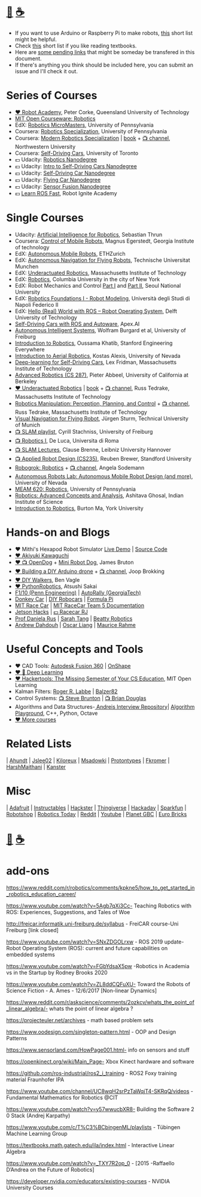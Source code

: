 # [🐳](https://mithi.github.io/deep-blueberry) [☕️](https://ko-fi.com/minimithi) 

- If you want to use Arduino or Raspberry Pi to make robots, [this](./PROTOTYPING.md) short list might be helpful.
- Check [this](./BOOKS.MD) short list if you like reading textbooks.
- Here are [some pending links](https://github.com/mithi/robotics-coursework/issues/6) that might be someday be transfered in this document.
- If there's anything you think should be included here, you can submit an issue and I'll check it out.

# Series of Courses

- [♥️ Robot Academy][series1], Peter Corke, Queensland University of Technology
- [MIT Open Courseware: Robotics][series9] 
- EdX: [Robotics MicroMasters][series2], University of Pennsylvania
- Coursera: [Robotics Specialization][series3], University of Pennsylvania
- Coursera: [Modern Robotics Specialization][series4] | [book][series11a] + [📺 channel][series11b], Northwestern University
- Coursera: [Self-Driving Cars][series10], University of Toronto
- :dollar: Udacity: [Robotics Nanodegree][series5]
- :dollar: Udacity: [Intro to Self-Driving Cars Nanodegree][series6b]
- :dollar: Udacity: [Self-Driving Car Nanodegree][series6]
- :dollar: Udacity: [Flying Car Nanodegree][series7]
- :dollar: Udacity: [Sensor Fusion Nanodegree][series12]
- :dollar: [Learn ROS Fast][series8], Robot Ignite Academy

[series1]: http://robotacademy.net.au
[series2]: https://www.edx.org/micromasters/pennx-robotics
[series3]: https://www.coursera.org/specializations/robotics
[series4]: https://www.coursera.org/specializations/modernrobotics
[series5]: https://www.udacity.com/robotics
[series6]: https://www.udacity.com/drive
[series6b]: https://www.udacity.com/course/intro-to-self-driving-cars--nd113
[series7]: https://www.udacity.com/course/flying-car-nanodegree--nd787
[series8]: http://www.theconstructsim.com/construct-learn-develop-robots-using-ros/robotigniteacademy_learnros/
[series9]: https://ocw.mit.edu/search/ocwsearch.htm?q=robotics
[series10]: https://www.coursera.org/specializations/self-driving-cars
[series11a]: http://modernrobotics.org 
[series11b]: https://www.youtube.com/playlist?list=PLggLP4f-rq02vX0OQQ5vrCxbJrzamYDfx
[series12]: https://www.udacity.com/course/sensor-fusion-engineer-nanodegree--nd313

# Single Courses
- Udacity: [Artificial Intelligence for Robotics][course21], Sebastian Thrun
- Coursera: [Control of Mobile Robots][course9], Magnus Egerstedt, Georgia Institute of technology
- EdX: [Autonomous Mobile Robots][course1], ETHZurich
- EdX: [Autonomous Navigation for Flying Robots][course2], Technische Universitat Munchen
- EdX: [Underactuated Robotics][course3], Massachusetts Institute of Technology
- EdX: [Robotics][course4], Columbia University in the city of New York
- EdX: Robot Mechanics and Control [Part I][course5] and [Part II][course6], Seoul National University
- EdX: [Robotics Foundations I - Robot Modeling][course7], Università degli Studi di Napoli Federico II
- EdX: [Hello (Real) World with ROS – Robot Operating System][course8], Delft University of Technology
- [Self-Driving Cars with ROS and Autoware][course27], Apex.AI
- [Autonomous Intelligent Systems][course10], Wolfram Burgard et al, University of Freiburg
- [Introduction to Robotics][course11], Oussama Khatib, Stanford Engineering Everywhere
- [Introduction to Aerial Robotics][course13], Kostas Alexis, University of Nevada
- [Deep-learning for Self-Driving Cars][course14], Lex Fridman, Massachusetts Institute of Technology
- [Advanced Robotics (CS 287)][course19], Pieter Abbeel, University of California at Berkeley
- [♥️ Underactuated Robotics][course20c] | [book][course20a] + [📺 channel][course20b], Russ Tedrake, Massachusetts Institute of Technology
- [Robotics Manipulation: Perception, Planning, and Control][course29] + [📺 channel][course29b], Russ Tedrake, Massachusetts Institute of Technology
- [Visual Navigation for Flying Robot][course22], Jürgen Sturm, Technical University of Munich
- [📺 SLAM playlist][course15], Cyrill Stachniss, University of Freiburg
- [📺 Robotics I][course16], De Luca, Universita di Roma
- [📺 SLAM Lectures][course18], Clause Brenne, Leibniz University Hannover
- [📺 Applied Robot Design (CS235)][course23], Reuben Brewer, Standford University
- [Robogrok: Robotics][course17a] + [📺 channel][course17b], Angela Sodemann
- [Autonomous Robots Lab: Autonomous Mobile Robot Design (and more)][course24], University of Nevada
- [MEAM 620: Robotics][course25], University of Pennsylvania
- [Robotics: Advanced Concepts and Analysis][course26], Ashitava Ghosal, Indian Institute of Science
- [Introduction to Robotics][course28], Burton Ma, York University 

[course1]: https://www.edx.org/course/autonomous-mobile-robots-ethx-amrx-2
[course2]: https://www.edx.org/course/autonomous-navigation-flying-robots-tumx-autonavx-0
[course3]: https://www.edx.org/course/underactuated-robotics-mitx-6-832x-0
[course4]: https://www.edx.org/course/robotics-columbiax-csmm-103x#!
[course5]: https://www.edx.org/course/robot-mechanics-control-part-i-snux-snu446-345-1x
[course6]: https://www.edx.org/course/robot-mechanics-control-part-ii-snux-snu446-345-2x
[course7]: https://www.edx.org/course/robotics-foundations-i-robot-modeling
[course8]: https://www.edx.org/course/hello-real-world-with-ros-robot-operating-system
[course9]: https://www.coursera.org/learn/mobile-robot
[course10]: http://ais.informatik.uni-freiburg.de/teaching/ss16/robotics/index_en.php
[course11]: https://see.stanford.edu/Course/CS223A
[course13]: http://www.kostasalexis.com/introduction-to-aerial-robotics.html
[course14]: http://selfdrivingcars.mit.edu/
[course15]: https://www.youtube.com/watch?v=V9qQc5X7O0k&list=PLgnQpQtFTOGQECnBvZSV61oxTrkPut-nc
[course16]: https://www.youtube.com/watch?v=pitZv3PuVMw&list=PLAQopGWlIcyaqDBW1zSKx7lHfVcOmWSWt
[course17a]: http://robogrok.com/index.html
[course17b]: https://www.youtube.com/user/asodemann3/videos
[course18]: https://www.youtube.com/watch?v=B2qzYCeT9oQ&list=PLpUPoM7Rgzi_7YWn14Va2FODh7LzADBSm
[course19]: https://people.eecs.berkeley.edu/~pabbeel/cs287-fa19/
[course20a]: http://underactuated.csail.mit.edu/underactuated.html
[course20b]: https://www.youtube.com/channel/UChfUOAhz7ynELF-s_1LPpWg/playlists
[course20c]: http://underactuated.csail.mit.edu/Spring2020/
[course21]: https://www.udacity.com/course/artificial-intelligence-for-robotics--cs373
[course22]: https://vision.in.tum.de/teaching/ss2013/visnav2013
[course23]: https://www.youtube.com/user/StanfordCS235/videos
[course24]: https://www.autonomousrobotslab.com/education.html
[course25]: https://alliance.seas.upenn.edu/~meam620/wiki/index.php?n=Main.Projects
[course26]: https://nptel.ac.in/courses/112/108/112108093/#
[course27]: https://www.apex.ai/autoware-course
[course28]: https://www.eecs.yorku.ca/course_archive/2017-18/W/4421/
[course29]: http://manipulation.mit.edu/
[course29b]: https://www.youtube.com/watch?v=PGY-4LOPs7U

# Hands-on and Blogs
- ♥️ Mithi's Hexapod Robot Simulator [Live Demo][h29] | [Source Code][h30]
- [♥️ Akiyuki Kawaguchi][h19]
- [♥️ 📺 OpenDog][h14] + [Mini Robot Dog][h27], James Bruton
- [♥️ Building a DIY Arduino drone][h8] + [📺 channel][h13], Joop Brokking
- [♥️ DIY Walkers][h10], Ben Vagle
- [♥️ PythonRobotics][h25], Atsushi Sakai
- [F1/10 (Penn Engineering)][h5] | [AutoRally (GeorgiaTech)][h32]
- [Donkey Car][h1] | [DIY Robocars][h2] | [Formula Pi][h17]
- [MIT Race Car][h3] | [MIT RaceCar Team 5 Documentation][h4]
- [Jetson Hacks][h6] | [:dollar: Racecar RJ][h7]
- [Prof Daniela Rus][h26] | [Sarah Tang][h28] | [Beatty Robotics][h18]
- [Andrew Dahdouh][h11] | [Oscar Liang][h12] | [Maurice Rahme][h31]

[h1]: http://www.donkeycar.com/
[h2]: http://diyrobocars.com/
[h3]: https://mit-racecar.github.io
[h4]: https://mit-racecar.github.io/6.141-spring-2016-team-5-documentation/
[h5]: http://f1tenth.org/lectures
[h6]: https://www.jetsonhacks.com/category/robotics/
[h7]:https://racecarj.com/
[h8]: http://www.brokking.net/ymfc-32_main.html
[h9]: https://dojofordrones.com/
[h10]: https://www.diywalkers.com/
[h11]: https://realitybytes.blog/
[h12]: https://oscarliang.com/
[h13]: https://www.youtube.com/user/MacPuffdog/playlists
[h14]: https://www.youtube.com/watch?v=0BoPoWF_FwY&list=PLpwJoq86vov_PkA0bla0eiUTsCAPi_mZf
[h15]: https://mithi.github.io/robotics-blog/
[h16]: https://github.com/mithi/hexapod-robot-simulator
[h17]: https://www.formulapi.com/
[h18]: https://beatty-robotics.com/
[h19]: https://akiyuki.jp/en/
[h25]: https://github.com/AtsushiSakai/PythonRobotics
[h26]: http://danielarus.csail.mit.edu/index.php/projects/
[h27]: https://www.youtube.com/watch?v=DfBF26DaT-M
[h28]: https://www.sarahtang.net/
[h29]: https://hexapod.netlify.app/
[h30]: https://github.com/mithi/hexapod
[h31]: https://moribots.github.io/
[h32]: https://autorally.github.io/

# Useful Concepts and Tools
- ♥️ CAD Tools: [Autodesk Fusion 360][tools10] | [OnShape][tools12]
- [♥️ 🐳 Deep Learning][tools1]
- [♥️ Hackertools: The Missing Semester of Your CS Education][tools15], MIT Open Learning
- Kalman Filters: [Roger R. Labbe][tools2] | [Balzer82][tools11]
- Control Systems: [ 📺 Steve Brunton][tools3] | [📺 Brian Douglas][tools4]
- Algorithms and Data Structures-[ Andreis Interview Repository](https://github.com/Olshansk/interview)| [Algorithm Playground](https://github.com/mithi/algorithm-playground), C++, Python, Octave
- [♥️ More courses](https://github.com/mithi/robotics-coursework/issues/6#issuecomment-629713457)

[tools1]: https://mithi.github.io/deep-blueberry/
[tools2]: https://github.com/rlabbe/Kalman-and-Bayesian-Filters-in-Python/
[tools3]: https://youtu.be/Pi7l8mMjYVE?list=PLMrJAkhIeNNR20Mz-VpzgfQs5zrYi085m
[tools4]: https://www.youtube.com/user/ControlLectures/featured
[tools10]: https://www.autodesk.com/products/fusion-360/students-teachers-educators
[tools11]: https://github.com/balzer82/Kalman
[tools12]: https://www.onshape.com/
[tools15]: https://missing.csail.mit.edu/

# Related Lists
| [Ahundt](https://github.com/ahundt/awesome-robotics)
| [Jslee02](https://github.com/jslee02/awesome-robotics-libraries)
| [Kiloreux](https://github.com/Kiloreux/awesome-robotics)
| [Msadowki](https://github.com/msadowski/awesome-weekly-robotics)
| [Protontypes](https://github.com/protontypes/awesome-robotic-tooling)
| [Fkromer](https://github.com/fkromer/awesome-ros2)
| [HarshMaithani](https://medium.com/@harshmaithani09/a-fast-introduction-to-robotics-v-2-0-6d07516e053f)
| [Kanster](https://github.com/kanster/awesome-slam)

# Misc
| [Adafruit](https://adafruit.com/)
| [Instructables][related1]
| [Hackster][related2]
| [Thingiverse][related3] 
| [Hackaday](https://hackaday.com/)
| [Sparkfun](https://www.sparkfun.com/)
| [Robotshop][related4]
| [Robotics Today][related5]
| [Reddit](https://www.reddit.com/r/robotics/)
| [Youtube](https://github.com/mithi/robotics-coursework/issues/6#issue-608400679)
| [Planet GBC](http://www.planet-gbc.com/)
| [Euro Bricks](https://www.eurobricks.com/forum/index.php?/forums/topic/117305-gbc-the-akiyuki-project/)

[related1]: https://www.instructables.com/howto/robot/
[related2]: https://www.hackster.io/search?i=projects&q=robot
[related3]: https://www.thingiverse.com/search?q=robot
[related4]: https://www.robotshop.com/community/robot
[related5]: https://roboticstoday.github.io/watch.html


# [🐳](https://mithi.github.io/deep-blueberry) [☕️](https://ko-fi.com/minimithi)



# add-ons 
https://www.reddit.com/r/robotics/comments/kpkne5/how_to_get_started_in_robotics_education_career/

https://www.youtube.com/watch?v=5Agb7qXi3Cc- Teaching Robotics with ROS: Experiences, Suggestions, and Tales of Woe

http://freicar.informatik.uni-freiburg.de/syllabus - FreiCAR course-Uni Freiburg [link closed]

https://www.youtube.com/watch?v=SNxZDGOLrxw - ROS 2019 update- Robot Operating System (ROS): current and future capabilities on embedded systems

https://www.youtube.com/watch?v=FGbYdsaX5pw -Robotics in Academia vs in the Startup by Rodney Brooks 2020

https://www.youtube.com/watch?v=ZL8ddCQFuXU- Toward the Robots of Science Fiction - A. Ames - 12/6/2017 [Non-linear Dynamics]

https://www.reddit.com/r/askscience/comments/2ozkcv/whats_the_point_of_linear_algebra/- whats the point of linear algebra ?

https://projecteuler.net/archives - math based problem sets

https://www.oodesign.com/singleton-pattern.html - OOP and Design Patterns

https://www.sensorland.com/HowPage001.html- info on sensors and stuff

https://openkinect.org/wiki/Main_Page- Xbox Kinect hardware and software

https://github.com/ros-industrial/ros2_i_training - ROS2 Foxy training material Fraunhofer IPA

https://www.youtube.com/channel/UC8wqH2srPzTaWqjT4-SKRqQ/videos - Fundamental Mathematics for Robotics @CIT 

https://www.youtube.com/watch?v=y57wwucbXR8- Building the Software 2 0 Stack (Andrej Karpathy)

https://www.youtube.com/c/T%C3%BCbingenML/playlists - Tübingen Machine Learning Group

https://textbooks.math.gatech.edu/ila/index.html - Interactive Linear Algebra

https://www.youtube.com/watch?v=_TXY7R2op_0 - [2015 -Raffaello D’Andrea on the Future of Robotics]

https://developer.nvidia.com/educators/existing-courses - NVIDIA University Courses
